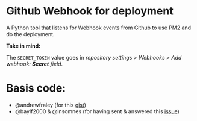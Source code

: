 # Github Webhook for deployment

A Python tool that listens for Webhook events from Github to use PM2 and do the deployment.

**Take in mind:**

The `SECRET_TOKEN` value goes in _repository settings > Webhooks > Add webhook: **Secret** field_.

# Basis code:
- @andrewfraley (for this [gist](https://gist.github.com/andrewfraley/0229f59a11d76373f11b5d9d8c6809bc))
- @baylf2000 & @insomnes (for having sent & answered this [issue](https://github.com/tiangolo/fastapi/issues/4321))

